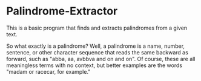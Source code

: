 # Palindrome-Extractor
This is a basic program that finds and extracts palindromes from a given text.

So what exactly is a palindrome? Well, a palindrome is a name, number, sentence, or other character sequence that reads the same backward as forward, such as "abba, aa, avbbva and on and on". Of course, these are all meaningless terms with no context, but better examples are the words "madam or racecar, for example."

